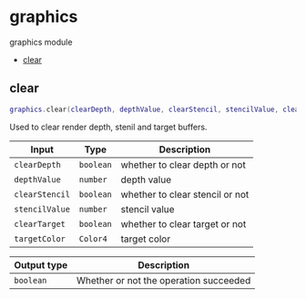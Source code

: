 # graphics

graphics module

- [clear](#clear)

## clear

```lua
graphics.clear(clearDepth, depthValue, clearStencil, stencilValue, clearTarget, targetColor)
```

Used to clear render depth, stenil and target buffers.

| Input | Type | Description |
| --- | --- | --- |
| `clearDepth` | `boolean` | whether to clear depth or not |
| `depthValue` | `number` | depth value |
| `clearStencil` | `boolean` | whether to clear stencil or not |
| `stencilValue` | `number` | stencil value |
| `clearTarget` | `boolean` | whether to clear target or not |
| `targetColor` | `Color4` | target color |

| Output type | Description |
| --- | --- |
| `boolean` | Whether or not the operation succeeded |